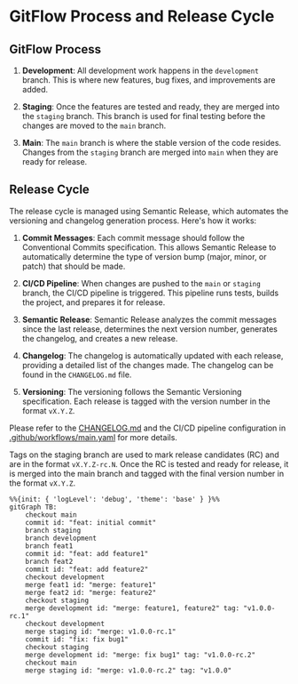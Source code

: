 # GitFlow Process and Release Cycle

## GitFlow Process

1. **Development**: All development work happens in the `development` branch. This is where new features, bug fixes, and improvements are added.

2. **Staging**: Once the features are tested and ready, they are merged into the `staging` branch. This branch is used for final testing before the changes are moved to the `main` branch.

3. **Main**: The `main` branch is where the stable version of the code resides. Changes from the `staging` branch are merged into `main` when they are ready for release.

## Release Cycle

The release cycle is managed using Semantic Release, which automates the versioning and changelog generation process. Here's how it works:

1. **Commit Messages**: Each commit message should follow the Conventional Commits specification. This allows Semantic Release to automatically determine the type of version bump (major, minor, or patch) that should be made.

2. **CI/CD Pipeline**: When changes are pushed to the `main` or `staging` branch, the CI/CD pipeline is triggered. This pipeline runs tests, builds the project, and prepares it for release.

3. **Semantic Release**: Semantic Release analyzes the commit messages since the last release, determines the next version number, generates the changelog, and creates a new release.

4. **Changelog**: The changelog is automatically updated with each release, providing a detailed list of the changes made. The changelog can be found in the `CHANGELOG.md` file.

5. **Versioning**: The versioning follows the Semantic Versioning specification. Each release is tagged with the version number in the format `vX.Y.Z`.

Please refer to the [CHANGELOG.md](CHANGELOG.md) and the CI/CD pipeline configuration in [.github/workflows/main.yaml](.github/workflows/main.yaml) for more details.

Tags on the staging branch are used to mark release candidates (RC) and are in the format `vX.Y.Z-rc.N`. Once the RC is tested and ready for release, it is merged into the main branch and tagged with the final version number in the format `vX.Y.Z`.

``` mermaid
%%{init: { 'logLevel': 'debug', 'theme': 'base' } }%%
gitGraph TB:
    checkout main
    commit id: "feat: initial commit"
    branch staging
    branch development
    branch feat1
    commit id: "feat: add feature1"
    branch feat2
    commit id: "feat: add feature2"
    checkout development
    merge feat1 id: "merge: feature1"
    merge feat2 id: "merge: feature2"
    checkout staging
    merge development id: "merge: feature1, feature2" tag: "v1.0.0-rc.1"
    checkout development
    merge staging id: "merge: v1.0.0-rc.1"
    commit id: "fix: fix bug1"
    checkout staging
    merge development id: "merge: fix bug1" tag: "v1.0.0-rc.2"
    checkout main
    merge staging id: "merge: v1.0.0-rc.2" tag: "v1.0.0"
```